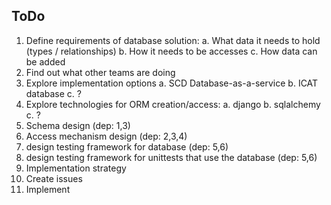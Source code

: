 ## ToDo

1. Define requirements of database solution:
  a. What data it needs to hold (types / relationships)
  b. How it needs to be accesses
  c. How data can be added
2. Find out what other teams are doing
3. Explore implementation options
  a. SCD Database-as-a-service
  b. ICAT database
  c. ?
4. Explore technologies for ORM creation/access:
  a. django
  b. sqlalchemy
  c. ?
5. Schema design (dep: 1,3)
6. Access mechanism design (dep: 2,3,4)
7. design testing framework for database (dep: 5,6)
7. design testing framework for unittests that use the database (dep: 5,6)
8. Implementation strategy 
9. Create issues
10. Implement
